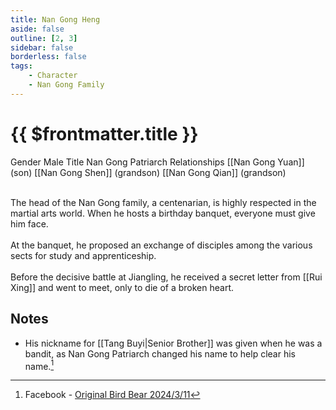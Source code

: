 ```yaml
---
title: Nan Gong Heng
aside: false
outline: [2, 3]
sidebar: false
borderless: false
tags:
    - Character
    - Nan Gong Family
---
```


# {{ $frontmatter.title }}

<ChTabs position="bottom">
	<ChTab title="Nan Gong Heng">
		<Ch src='/images/characters/special104/normal.webp' position='right'/>
		<ChName nameZh='南宮橫' nameEn='Nan Gong Heng' position='right' />
		<ChTable>
			<ChTr>
				<ChTd isTitle=true>
					Gender
				</ChTd>
				<ChTd>
					Male
				</ChTd>
			</ChTr>
			<ChTr>
				<ChTd isTitle=true>
					Title
				</ChTd>
				<ChTd>
					Nan Gong Patriarch
				</ChTd>
			</ChTr>
			<ChTr>
				<ChTd isTitle=true position='center'>
					Relationships
				</ChTd>
			</ChTr>
			<ChTr>
				<ChTd position='center'>
					[[Nan Gong Yuan]] (son)
				</ChTd>
			</ChTr>
			<ChTr>
				<ChTd position='center'>
					[[Nan Gong Shen]] (grandson)
				</ChTd>
			</ChTr>
			<ChTr>
				<ChTd position='center'>
					[[Nan Gong Qian]] (grandson)
				</ChTd>
			</ChTr>
		</ChTable>
	</ChTab>
</ChTabs>
<br><br>

The head of the Nan Gong family, a centenarian, is highly respected in the martial arts world. When he hosts a birthday banquet, everyone must give him face.
<br><br>
At the banquet, he proposed an exchange of disciples among the various sects for study and apprenticeship.
<br><br>
Before the decisive battle at Jiangling, he received a secret letter from [[Rui Xing]] and went to meet, only to die of a broken heart.

## Notes

-   His nickname for [[Tang Buyi|Senior Brother]] was given when he was a bandit, as Nan Gong Patriarch changed his name to help clear his name.[^1]

[^1]: Facebook - [Original Bird Bear 2024/3/11](https://www.facebook.com/share/p/58kEU18EfQ6w3VJC/)
